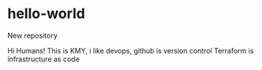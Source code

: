 # hello-world
New repository

Hi Humans!
This is KMY, i like devops, github is version control
Terraform is infrastructure as code
